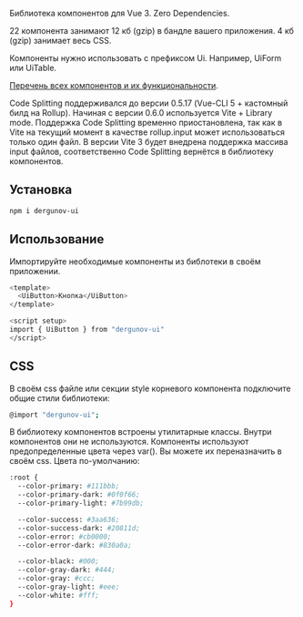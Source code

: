 Библиотека компонентов для Vue 3. Zero Dependencies.

22 компонента занимают 12 кб (gzip) в бандле вашего приложения. 4 кб (gzip) занимает весь CSS.

Компоненты нужно использовать с префиксом Ui. Например, UiForm или UiTable.

[Перечень всех компонентов и их функциональности](https://ui.dergunov.com).

Code Splitting поддерживался до версии 0.5.17 (Vue-CLI 5 + кастомный билд на Rollup). Начиная с версии 0.6.0
используется Vite + Library mode. Поддержка Code Splitting временно приостановлена, так как в Vite на текущий
момент в качестве rollup.input может использоваться только один файл. В версии Vite 3 будет внедрена поддержка
массива input файлов, соответственно Code Splitting вернётся в библиотеку компонентов.

## Установка

```sh
npm i dergunov-ui
```

## Использование

Импортируйте необходимые компоненты из библотеки в своём приложении.

```sh
<template>
  <UiButton>Кнопка</UiButton>
</template>

<script setup>
import { UiButton } from "dergunov-ui"
</script>
```

## CSS

В своём css файле или секции style корневого компонента подключите общие стили библиотеки:

```sh
@import "dergunov-ui";
```

В библиотеку компонентов встроены утилитарные классы. Внутри компонентов они не используются.
Компоненты используют предопределенные цвета через var(). Вы можете их переназначить в своём css.
Цвета по-умолчанию:

```sh
:root {
  --color-primary: #111bbb;
  --color-primary-dark: #0f0f66;
  --color-primary-light: #7b99db;

  --color-success: #3aa636;
  --color-success-dark: #20811d;
  --color-error: #cb0000;
  --color-error-dark: #830a0a;

  --color-black: #000;
  --color-gray-dark: #444;
  --color-gray: #ccc;
  --color-gray-light: #eee;
  --color-white: #fff;
}
```
